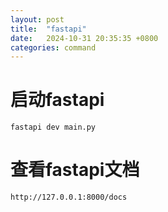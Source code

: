 ```yaml
---
layout: post
title:  "fastapi"
date:   2024-10-31 20:35:35 +0800
categories: command
---
```


# 启动fastapi

```
fastapi dev main.py
```

# 查看fastapi文档

```
http://127.0.0.1:8000/docs
```

